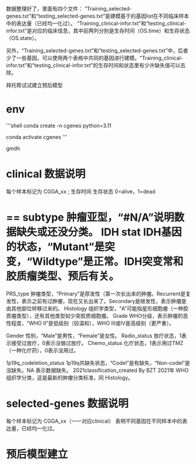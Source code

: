 数据整理好了，里面有四个文件：
“Training_selected-genes.txt”和“testing_selected-genes.txt”是建模基于的基因list在不同临床样本中的表达量（已经均一化过）。
“Training_clinical-infor.txt”和“testing_clinical-infor.txt”是对应的临床信息，其中前两列分别是生存时间（OS.time）和生存状态（OS.state）。


另外，“Training_selected-genes.txt”和“testing_selected-genes.txt”中，后者少了一些基因，可以使用两个表格中共同的基因进行建模。“Training_clinical-infor.txt”和“testing_clinical-infor.txt”的生存时间和状态里有少许缺失值可以去除。


拜托帮试试建立预后模型


# env
'''shell
conda create -n cgenes python=3.11

conda activate cgenes
'''

gmdh


# clinical 数据说明
每个样本标记为 CGGA_xx ;
生存时间 
生存状态 0=alive，1=dead

==
subtype	肿瘤亚型，“#N/A”说明数据缺失或还没分类。
IDH stat	IDH基因的状态，“Mutant”是突变，“Wildtype”是正常。IDH突变常和胶质瘤类型、预后有关。
==

PRS_type	肿瘤类型，“Primary”是原发性（第一次长出来的肿瘤。Recurrent是复发性，表示之前有过肿瘤，现在又长出来了。Secondary是继发性，表示肿瘤是由其他部位转移过来的。
Histology	组织学类型，“A”可能指星形细胞瘤（一种胶质瘤类型），还有其他类型如少突胶质细胞瘤。
Grade	WHO分级，表示肿瘤的恶性程度，“WHO II”是低级别（较温和），WHO III或IV是高级别（更严重）。

Gender	性别，“Male”是男性，“Female”是女性。
Radio_status	放疗状态，1表示接受过放疗，0表示没做过放疗。
Chemo_status	化疗状态，1表示用过TMZ（一种化疗药），0表示没用过。

1p19q_codeletion_status	1p19q共缺失状态，“Codel”是有缺失，“Non-codel”是没缺失。NA 表示数据缺失。
2021classification_created By BZT	2021年 WHO 组织学分类，这是最新的肿瘤分类标准，同 Histology。


# selected-genes 数据说明
每个样本标记为 CGGA_xx（一一对应clinical）
表明不同基因在不同样本中的表达量，已经均一化过。

# 预后模型建立
